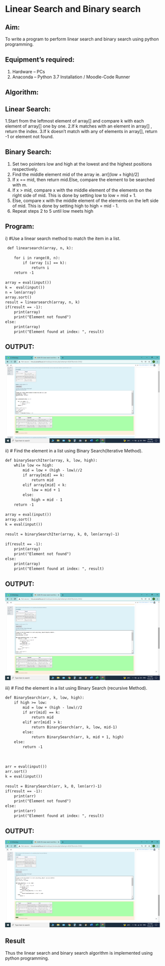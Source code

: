 # Linear Search and Binary search
## Aim:
To write a program to perform linear search and binary search using python programming.
## Equipment’s required:
1.	Hardware – PCs
2.	Anaconda – Python 3.7 Installation / Moodle-Code Runner
## Algorithm:
## Linear Search:
1.Start from the leftmost element of array[] and compare k with each element of array[] one by one.
2.If k matches with an element in array[] , return the index.
3.If k doesn’t match with any of elements in array[], return -1 or element not found.		
## Binary Search:
1.	Set two pointers low and high at the lowest and the highest positions respectively.
2.	Find the middle element mid of the array ie. arr[(low + high)/2]
3.	If x == mid, then return mid.Else, compare the element to be searched with m.
4.	If x > mid, compare x with the middle element of the elements on the right side of mid. This is done by setting low to low = mid + 1.
5.	Else, compare x with the middle element of the elements on the left side of mid. This is done by setting high to high = mid - 1.
6.	Repeat steps 2 to 5 until low meets high
## Program:
i)	#Use a linear search method to match the item in a list.
```
 def linearsearch(array, n, k):

    for i in range(0, n):
        if (array [i] == k):
            return i
    return -1

array = eval(input())
k =  eval(input())
n = len(array)
array.sort()
result = linearsearch(array, n, k)
if(result == -1):
    print(array)
    print("Element not found")
else:
    print(array)
    print("Element found at index: ", result)
```
## OUTPUT:
![GITLOGO](./NEW1.png)


ii)	# Find the element in a list using Binary Search(Iterative Method).
```
def binarySearchIter(array, k, low, high):
    while low <= high:
        mid = low + (high - low)//2
        if array[mid] == k:
            return mid
        elif array[mid] < k:
            low = mid + 1
        else:
            high = mid - 1
    return -1
    
array = eval(input())
array.sort()
k = eval(input())

result = binarySearchIter(array, k, 0, len(array)-1)

if(result == -1):
    print(array)
    print("Element not found")
else:
    print(array)
    print("Element found at index: ", result)
```
## OUTPUT:
![GITLOGO](./NEW2.png)





iii)	# Find the element in a list using Binary Search (recursive Method).
```
def BinarySearch(arr, k, low, high):
    if high >= low:
        mid = low + (high - low)//2
        if arr[mid] == k:
            return mid
        elif arr[mid] > k:
            return BinarySearch(arr, k, low, mid-1)
        else:
            return BinarySearch(arr, k, mid + 1, high)
    else:
        return -1

    
    
arr = eval(input())
arr.sort()
k = eval(input())

result = BinarySearch(arr, k, 0, len(arr)-1)
if(result == -1):
    print(arr)
    print("Element not found")
else:
    print(arr)
    print("Element found at index: ", result)

 ```
 ## OUTPUT:
 ![GITLOGO](./NEW3.png)
 ## Result
Thus the linear search and binary search algorithm is implemented using python programming.